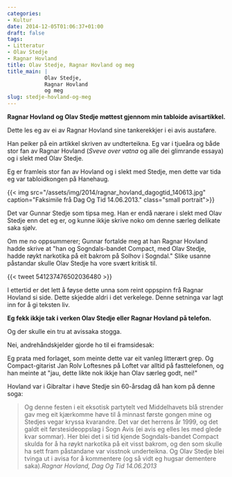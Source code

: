 ```yaml
---
categories:
- Kultur
date: 2014-12-05T01:06:37+01:00
draft: false
tags:
- Litteratur
- Olav Stedje
- Ragnar Hovland
title: Olav Stedje, Ragnar Hovland og meg
title_main: |
            Olav Stedje,  
            Ragnar Hovland  
            og meg
slug: stedje-hovland-og-meg
---
```


**Ragnar Hovland og Olav Stedje møttest gjennom min tabloide avisartikkel.**

Dette les eg av ei av Ragnar Hovland sine tankerekkjer i ei avis austaføre. 

<!--more-->

Han peiker på ein artikkel skriven av undterteikna. Eg var i tjueåra og både stor fan av Ragnar Hovland (*Sveve over vatna* og alle dei glimrande essaya) og i slekt med Olav Stedje.

Eg er framleis stor fan av Hovland og i slekt med Stedje, men dette var tida eg var tabloidkongen på Hanehaug.


{{< img src="/assets/img/2014/ragnar_hovland_dagogtid_140613.jpg" caption="Faksimile frå Dag Og Tid 14.06.2013." class="small portrait">}}

Det var Gunnar Stedje som tipsa meg. Han er endå nærare i slekt med Olav Stedje enn det eg er, og kunne ikkje skrive noko om denne særleg delikate saka sjølv. 

Om me no oppsummerer; Gunnar fortalde meg at han Ragnar Hovland hadde skrive at "han og Sogndals-bandet Compact, med Olav Stedje, hadde røykt narkotika på eit bakrom på Solhov i Sogndal." Slike usanne påstandar skulle Olav Stedje ha vore svært kritisk til.

{{< tweet 541237476502036480 >}}

I ettertid er det lett å føyse dette unna som reint oppspinn frå Ragnar Hovland si side. Dette skjedde aldri i det verkelege. Denne setninga var lagt inn for å gi teksten liv.

**Eg fekk ikkje tak i verken Olav Stedje eller Ragnar Hovland på telefon.**

Og der skulle ein tru at avissaka stogga. 

Nei, andrehåndskjelder gjorde ho til ei framsidesak: 

Eg prata med forlaget, som meinte dette var eit vanleg litterært grep. Og Compact-gitarist Jan Rolv Loftesnes på Loftet var alltid på fasttelefonen, og han meinte at "jau, dette likte nok ikkje han  Olav særleg godt, nei!"

Hovland var i Gibraltar i høve Stedje sin 60-årsdag då han kom på denne soga:

> Og denne festen i eit eksotisk partytelt ved Middelhavets blå strender gav meg eit kjærkomme høve til å minnast første gongen mine og Stedjes vegar kryssa kvarandre. Det var det herrens år 1999, og det galdt eit førstesideoppslag i Sogn Avis (ei avis eg elles les med glede kvar sommar). Her blei det i si tid kjende Sogndals-bandet Compact skulda for å ha røykt narkotika på eit visst bakrom, og den som skulle ha sett fram påstandane var visstnok underteikna. Og Olav Stedje blei tvinga ut i avisa for å kommentere (og så vidt eg hugsar dementere saka).<cite>Ragnar Hovland, *Dag Og Tid* 14.06.2013</cite> 

